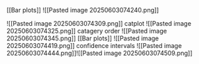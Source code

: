 [[Bar plots]]
![[Pasted image 20250603074240.png]]

![[Pasted image 20250603074309.png]]
catplot
![[Pasted image 20250603074325.png]]
catagery order
![[Pasted image 20250603074345.png]]
[[Bar plots]]
![[Pasted image 20250603074419.png]]
confidence intervals
![[Pasted image 20250603074444.png]]![[Pasted image 20250603074509.png]]
